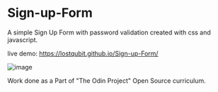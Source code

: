 # Sign-up-Form

A simple Sign Up Form with password validation created with css and javascript.

live demo: https://lostqubit.github.io/Sign-up-Form/

![image](https://github.com/lostqubit/Sign-up-Form/assets/31575513/32a08df6-5541-458f-8167-372c3e40de40)

Work done as a Part of "The Odin Project" Open Source curriculum.

